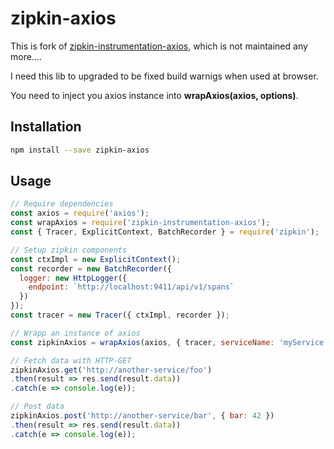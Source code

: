 # zipkin-axios

This is fork of [zipkin-instrumentation-axios](https://github.com/uschmann/zipkin-instrumentation-axios), which is not maintained any more....

I need this lib to upgraded to be fixed build warnigs when used at browser.

You need to inject you axios instance into **wrapAxios(axios, options)**.

## Installation

```bash
npm install --save zipkin-axios
```

## Usage

```javascript
// Require dependencies
const axios = require('axios');
const wrapAxios = require('zipkin-instrumentation-axios');
const { Tracer, ExplicitContext, BatchRecorder } = require('zipkin');

// Setup zipkin components
const ctxImpl = new ExplicitContext();
const recorder = new BatchRecorder({
  logger: new HttpLogger({
    endpoint: `http://localhost:9411/api/v1/spans`
  })
});
const tracer = new Tracer({ ctxImpl, recorder });

// Wrapp an instance of axios
const zipkinAxios = wrapAxios(axios, { tracer, serviceName: 'myService'});

// Fetch data with HTTP-GET
zipkinAxios.get('http://another-service/foo')
.then(result => res.send(result.data))
.catch(e => console.log(e));

// Post data
zipkinAxios.post('http://another-service/bar', { bar: 42 })
.then(result => res.send(result.data))
.catch(e => console.log(e));
```

